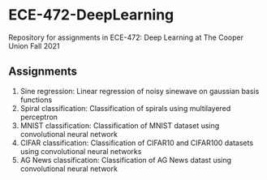 # ECE-472-DeepLearning
Repository for assignments in ECE-472: Deep Learning at The Cooper Union Fall 2021

## Assignments
1. Sine regression: Linear regression of noisy sinewave on gaussian basis functions
2. Spiral classification: Classification of spirals using multilayered perceptron
3. MNIST classification: Classification of MNIST dataset using convolutional neural network
4. CIFAR classification: Classification of CIFAR10 and CIFAR100 datasets using convolutional neural networks
5. AG News classification: Classification of AG News datast using convolutional neural network